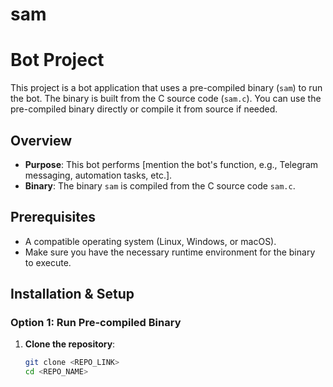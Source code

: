 # sam
# Bot Project

This project is a bot application that uses a pre-compiled binary (`sam`) to run the bot. The binary is built from the C source code (`sam.c`). You can use the pre-compiled binary directly or compile it from source if needed.

## Overview
- **Purpose**: This bot performs [mention the bot's function, e.g., Telegram messaging, automation tasks, etc.].
- **Binary**: The binary `sam` is compiled from the C source code `sam.c`.
  
## Prerequisites
- A compatible operating system (Linux, Windows, or macOS).
- Make sure you have the necessary runtime environment for the binary to execute.

## Installation & Setup

### Option 1: Run Pre-compiled Binary
1. **Clone the repository**:
   ```bash
   git clone <REPO_LINK>
   cd <REPO_NAME>
